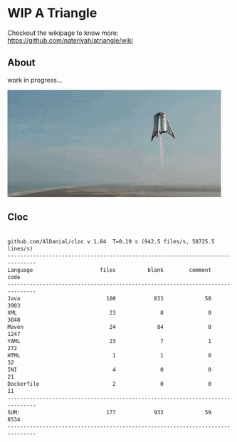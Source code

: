# WIP A Triangle

  Checkout the wikipage to know more: https://github.com/naterivah/atriangle/wiki

  ## About
  work in progress...

  ![Screenshot](./docs/starhopper.gif?raw=true?style=center)

  ## Cloc 
 ``` 
 
github.com/AlDanial/cloc v 1.84  T=0.19 s (942.5 files/s, 50725.5 lines/s)
-------------------------------------------------------------------------------
Language                     files          blank        comment           code
-------------------------------------------------------------------------------
Java                           100            833             58           3903
XML                             23              8              0           3048
Maven                           24             84              0           1247
YAML                            23              7              1            272
HTML                             1              1              0             32
INI                              4              0              0             21
Dockerfile                       2              0              0             11
-------------------------------------------------------------------------------
SUM:                           177            933             59           8534
------------------------------------------------------------------------------- 
 ```
